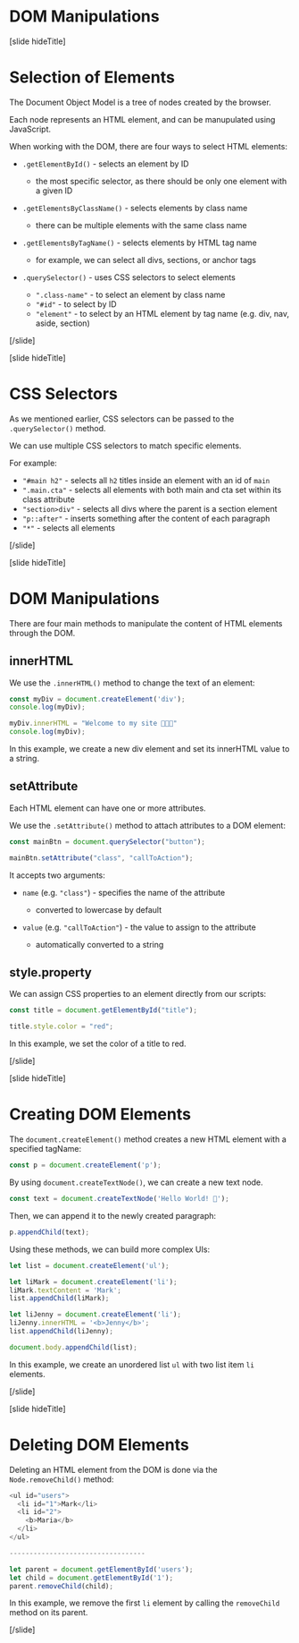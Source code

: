 # DOM Manipulations

[slide hideTitle]

# Selection of Elements

The Document Object Model is a tree of nodes created by the browser.

Each node represents an HTML element, and can be manupulated using JavaScript.

When working with the DOM, there are four ways to select HTML elements:

- `.getElementById()` - selects an element by ID
  * the most specific selector, as there should be only one element with a given ID 

- `.getElementsByClassName()` - selects elements by class name
  * there can be multiple elements with the same class name

- `.getElementsByTagName()` - selects elements by HTML tag name
  * for example, we can select all divs, sections, or anchor tags

- `.querySelector()` - uses CSS selectors to select elements
  * `".class-name"` - to select an element by class name
  * `"#id"` - to select by ID
  * `"element"` - to select by an HTML element by tag name (e.g. div, nav, aside, section)

[/slide]

[slide hideTitle]

# CSS Selectors

As we mentioned earlier, CSS selectors can be passed to the `.querySelector()` method.

We can use multiple CSS selectors to match specific elements.

For example:

- `"#main h2"` - selects all `h2` titles inside an element with an id of `main`
- `".main.cta"` - selects all elements with both main and cta set within its class attribute
- `"section>div"` - selects all divs where the parent is a section element
- `"p::after"` - inserts something after the content of each paragraph
- `"*"` - selects all elements

[/slide]

[slide hideTitle]

# DOM Manipulations

There are four main methods to manipulate the content of HTML elements through the DOM.

## innerHTML

We use the `.innerHTML()` method to change the text of an element:

```js live
const myDiv = document.createElement('div');
console.log(myDiv);

myDiv.innerHTML = "Welcome to my site 👨🏼‍💻"
console.log(myDiv);
```

In this example, we create a new div element and set its innerHTML value to a string.

## setAttribute

Each HTML element can have one or more attributes.

We use the `.setAttribute()` method to attach attributes to a DOM element:

```js
const mainBtn = document.querySelector("button");

mainBtn.setAttribute("class", "callToAction");
```

It accepts two arguments:

- `name` (e.g. `"class"`) - specifies the name of the attribute
  * converted to lowercase by default

- `value` (e.g. `"callToAction"`) - the value to assign to the attribute
  * automatically converted to a string 

## style.property

We can assign CSS properties to an element directly from our scripts:

```js
const title = document.getElementById("title");

title.style.color = "red";
```

In this example, we set the color of a title to red.

[/slide]

[slide hideTitle]

# Creating DOM Elements

The `document.createElement()` method creates a new HTML element with a specified tagName:

```js
const p = document.createElement('p');
```

By using `document.createTextNode()`, we can create a new text node.

```js
const text = document.createTextNode('Hello World! 🙋');​
```

Then, we can append it to the newly created paragraph:

```js
p.appendChild(text);​
```

Using these methods, we can build more complex UIs:

```js
let list = document.createElement('ul');​

let liMark = document.createElement('li');​
liMark.textContent = 'Mark';​
list.appendChild(liMark);​

let liJenny = document.createElement('li');​
liJenny.innerHTML = '<b>Jenny</b>';​
list.appendChild(liJenny);​

document.body.appendChild(list);​
```

In this example, we create an unordered list `ul` with two list item `li` elements.

[/slide]

[slide hideTitle]

# Deleting DOM Elements

Deleting an HTML element from the DOM is done via the `Node.removeChild()` method:

```js
<ul id="users">
  <li id="1">Mark</li>
  <li id="2">
    <b>Maria</b>
  </li>
</ul>

----------------------------------

let parent = document.getElementById('users');​
let child = document.getElementById('1');​
parent.removeChild(child);​
```

In this example, we remove the first `li` element by calling the `removeChild` method on its parent.

[/slide]